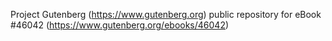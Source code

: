 Project Gutenberg (https://www.gutenberg.org) public repository for eBook #46042 (https://www.gutenberg.org/ebooks/46042)

